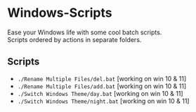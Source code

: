 # Windows-Scripts
Ease your Windows life with some cool batch scripts. <br/>
Scripts ordered by actions in separate folders.

## Scripts
- `./Rename Multiple Files/del.bat` [working on win 10 & 11]
- `./Rename Multiple Files/add.bat` [working on win 10 & 11]
- `./Switch Windows Theme/day.bat` [working on win 10 & 11]
- `./Switch Windows Theme/night.bat` [working on win 10 & 11]

